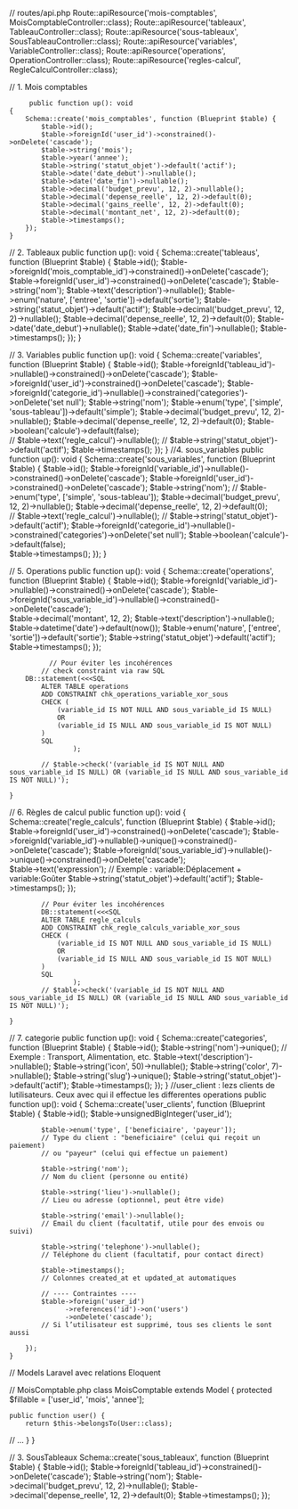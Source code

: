 
// routes/api.php
    Route::apiResource('mois-comptables', MoisComptableController::class);
    Route::apiResource('tableaux', TableauController::class);
    Route::apiResource('sous-tableaux', SousTableauController::class);
    Route::apiResource('variables', VariableController::class);
    Route::apiResource('operations', OperationController::class);
    Route::apiResource('regles-calcul', RegleCalculController::class);

// 1. Mois comptables

         public function up(): void
    {
        Schema::create('mois_comptables', function (Blueprint $table) {
            $table->id();
            $table->foreignId('user_id')->constrained()->onDelete('cascade');
            $table->string('mois');
            $table->year('annee');
            $table->string('statut_objet')->default('actif');  
            $table->date('date_debut')->nullable();
            $table->date('date_fin')->nullable();
            $table->decimal('budget_prevu', 12, 2)->nullable();
            $table->decimal('depense_reelle', 12, 2)->default(0);
            $table->decimal('gains_reelle', 12, 2)->default(0);
            $table->decimal('montant_net', 12, 2)->default(0);
            $table->timestamps();
        });
    }

// 2. Tableaux
public function up(): void
    {
        Schema::create('tableaus', function (Blueprint $table) {
            $table->id();
            $table->foreignId('mois_comptable_id')->constrained()->onDelete('cascade');
            $table->foreignId('user_id')->constrained()->onDelete('cascade');
            $table->string('nom');
            $table->text('description')->nullable();
            $table->enum('nature', ['entree', 'sortie'])->default('sortie');
            $table->string('statut_objet')->default('actif');
            $table->decimal('budget_prevu', 12, 2)->nullable();
            $table->decimal('depense_reelle', 12, 2)->default(0);
            $table->date('date_debut')->nullable();
            $table->date('date_fin')->nullable();
            $table->timestamps();
        });
    }



// 3. Variables
public function up(): void
    {
        Schema::create('variables', function (Blueprint $table) {
            $table->id();
            $table->foreignId('tableau_id')->nullable()->constrained()->onDelete('cascade');
            $table->foreignId('user_id')->constrained()->onDelete('cascade');
            $table->foreignId('categorie_id')->nullable()->constrained('categories')->onDelete('set null');
            $table->string('nom');
            $table->enum('type', ['simple', 'sous-tableau'])->default('simple');
            $table->decimal('budget_prevu', 12, 2)->nullable();
            $table->decimal('depense_reelle', 12, 2)->default(0);
            $table->boolean('calcule')->default(false);  
            // $table->text('regle_calcul')->nullable(); //
            $table->string('statut_objet')->default('actif');
            $table->timestamps();
        });
    }
//4. sous_variables
public function up(): void
    {
        Schema::create('sous_variables', function (Blueprint $table) {
            $table->id();
            $table->foreignId('variable_id')->nullable()->constrained()->onDelete('cascade');
            $table->foreignId('user_id')->constrained()->onDelete('cascade');
            $table->string('nom');
            // $table->enum('type', ['simple', 'sous-tableau']);
            $table->decimal('budget_prevu', 12, 2)->nullable();
            $table->decimal('depense_reelle', 12, 2)->default(0);  
            // $table->text('regle_calcul')->nullable(); //
            $table->string('statut_objet')->default('actif');
            $table->foreignId('categorie_id')->nullable()->constrained('categories')->onDelete('set null');
            $table->boolean('calcule')->default(false);  
            $table->timestamps();
        });
    }

// 5. Operations
public function up(): void
    {
        Schema::create('operations', function (Blueprint $table) {
            $table->id();
            $table->foreignId('variable_id')->nullable()->constrained()->onDelete('cascade');
            $table->foreignId('sous_variable_id')->nullable()->constrained()->onDelete('cascade');            
            $table->decimal('montant', 12, 2);
            $table->text('description')->nullable();
            $table->datetime('date')->default(now());
            $table->enum('nature', ['entree', 'sortie'])->default('sortie');
            $table->string('statut_objet')->default('actif');
            $table->timestamps();
        });

            
              // Pour éviter les incohérences
            // check constraint via raw SQL
        DB::statement(<<<SQL
            ALTER TABLE operations
            ADD CONSTRAINT chk_operations_variable_xor_sous
            CHECK (
                (variable_id IS NOT NULL AND sous_variable_id IS NULL)
                OR
                (variable_id IS NULL AND sous_variable_id IS NOT NULL)
            )
            SQL
                    );

            // $table->check('(variable_id IS NOT NULL AND sous_variable_id IS NULL) OR (variable_id IS NULL AND sous_variable_id IS NOT NULL)');

    }

// 6. Règles de calcul
public function up(): void
    {
        Schema::create('regle_calculs', function (Blueprint $table) {
            $table->id();
            $table->foreignId('user_id')->constrained()->onDelete('cascade');
            $table->foreignId('variable_id')->nullable()->unique()->constrained()->onDelete('cascade');
            $table->foreignId('sous_variable_id')->nullable()->unique()->constrained()->onDelete('cascade');          
            $table->text('expression'); // Exemple : variable:Déplacement + variable:Goûter
            $table->string('statut_objet')->default('actif');
            $table->timestamps();
        });

            // Pour éviter les incohérences
            DB::statement(<<<SQL
            ALTER TABLE regle_calculs
            ADD CONSTRAINT chk_regle_calculs_variable_xor_sous
            CHECK (
                (variable_id IS NOT NULL AND sous_variable_id IS NULL)
                OR
                (variable_id IS NULL AND sous_variable_id IS NOT NULL)
            )
            SQL
                    );
            // $table->check('(variable_id IS NOT NULL AND sous_variable_id IS NULL) OR (variable_id IS NULL AND sous_variable_id IS NOT NULL)');
       
    }

// 7. categorie
public function up(): void
    {
        Schema::create('categories', function (Blueprint $table) {
            $table->id();
            $table->string('nom')->unique(); // Exemple : Transport, Alimentation, etc.
            $table->text('description')->nullable();
            $table->string('icon', 50)->nullable();
            $table->string('color', 7)->nullable();
            $table->string('slug')->unique();
            $table->string('statut_objet')->default('actif');
            $table->timestamps();
        });
    }
//user_client : lezs clients de lutilisateurs. Ceux avec qui il effectue les differentes operations
public function up(): void
    {
        Schema::create('user_clients', function (Blueprint $table) {
            $table->id();
             $table->unsignedBigInteger('user_id'); 

            $table->enum('type', ['beneficiaire', 'payeur']);
            // Type du client : "beneficiaire" (celui qui reçoit un paiement)
            // ou "payeur" (celui qui effectue un paiement)

            $table->string('nom');
            // Nom du client (personne ou entité)

            $table->string('lieu')->nullable();
            // Lieu ou adresse (optionnel, peut être vide)

            $table->string('email')->nullable();
            // Email du client (facultatif, utile pour des envois ou suivi)

            $table->string('telephone')->nullable();
            // Téléphone du client (facultatif, pour contact direct)

            $table->timestamps();
            // Colonnes created_at et updated_at automatiques

            // ---- Contraintes ----
            $table->foreign('user_id')
                  ->references('id')->on('users')
                  ->onDelete('cascade');
            // Si l’utilisateur est supprimé, tous ses clients le sont aussi
    
        });
    }


// Models Laravel avec relations Eloquent

// MoisComptable.php
class MoisComptable extends Model {
    protected $fillable = ['user_id', 'mois', 'annee'];

    public function user() {
        return $this->belongsTo(User::class);
// ...
    }
}

// 3. SousTableaux
Schema::create('sous_tableaux', function (Blueprint $table) {
    $table->id();
    $table->foreignId('tableau_id')->constrained()->onDelete('cascade');
    $table->string('nom');
    $table->decimal('budget_prevu', 12, 2)->nullable();
    $table->decimal('depense_reelle', 12, 2)->default(0);
    $table->timestamps();
});